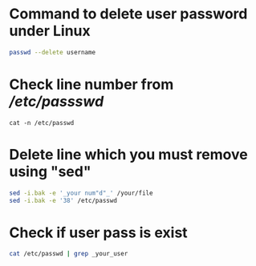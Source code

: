 # Command to delete user password under Linux
```bash
passwd --delete username
```
# Check line number from ***/etc/passswd***
```bach
cat -n /etc/passwd
```
# Delete line which you must remove using "sed"
```bash
sed -i.bak -e '_your num"d"_' /your/file
sed -i.bak -e '38' /etc/passwd
```
# Check if user pass is exist
```bash
cat /etc/passwd | grep _your_user
```
